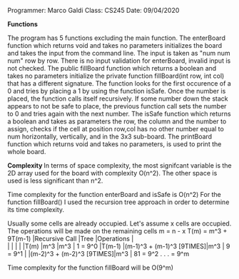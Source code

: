 Programmer: Marco Galdi
Class: CS245
Date: 09/04/2020

<b> Functions </b>

The program has 5 functions excluding the main function.
The enterBoard function which returns void and takes no parameters initializes the board and takes the input from the command line. The input is taken as "num num num" row by row. There is no input validation for enterBoard, invalid input is not checked.
The public fillBoard function which returns a boolean and takes no parameters initialize the private function fillBoard(int row, int col) that has a different signature. The function looks for the first occurence of a 0 and tries by placing a 1 by using the function isSafe. Once the number is placed, the function calls itself recursively. If some number down the stack appears to not be safe to place, the previous function call sets the number to 0 and tries again with the next number.
The isSafe function which returns a boolean and takes as parameters the row, the column and the number to assign, checks if the cell at position row,col has no other number equal to num horizontally, vertically, and in the 3x3 sub-board.
The printBoard function which returns void and takes no parameters, is used to print the whole board.

<b> Complexity </b>
In terms of space complexity, the most signifcant variable is the 2D array used for the board with complexity O(n^2). The other space is used is less significant than n^2.

Time complexity for the function enterBoard and isSafe is O(n^2)
For the function fillBoard() I used the recursion tree approach in order to determine its time complexity.

Usually some cells are already occupied. Let's assume x cells are occupied. The operations will be made on the remaining cells
m = n - x
T(m) = m^3 + 9T(m-1)
|Recursive Call |Tree 						|Operations |	
|				|	  						|			|
|T(m)			|m^3						|m^3		| 1   = 9^0
|T(m-1)			|(m-1)^3 + (m-1)^3	[9TIMES]|m^3		| 9	  = 9^1
|				|(m-2)^3 + (m-2)^3	[9TIMES]|m^3		| 81  = 9^2
														  .
														  .
														  .	  = 9^m

Time complexity for the function fillBoard will be O(9^m)